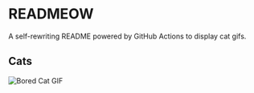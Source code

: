 # READMEOW

A self-rewriting README powered by GitHub Actions to display cat gifs.

## Cats

![Bored Cat GIF](https://media2.giphy.com/media/v1.Y2lkPTlhY2QwMmRhMmNyMDFvcXZ0aWxobDhkNmhjYW12MHFuMndvMmQ0OXA3aWt4OGRhYyZlcD12MV9naWZzX3NlYXJjaCZjdD1n/mlvseq9yvZhba/200.gif)
